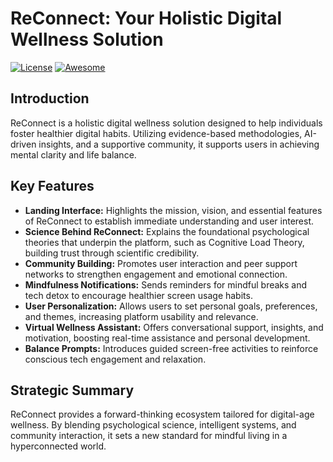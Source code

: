 # ReConnect: Your Holistic Digital Wellness Solution

[![License](https://img.shields.io/badge/License-MIT-yellow.svg)](https://opensource.org/licenses/MIT)
[![Awesome](https://cdn.rawgit.com/sindresorhus/awesome/d7305f38d29fed78fa85652e3a63e154dd8e8829/media/badge.svg)](https://github.com/sindresorhus/awesome)

## Introduction

ReConnect is a holistic digital wellness solution designed to help individuals foster healthier digital habits. Utilizing evidence-based methodologies, AI-driven insights, and a supportive community, it supports users in achieving mental clarity and life balance.

## Key Features

*   **Landing Interface:** Highlights the mission, vision, and essential features of ReConnect to establish immediate understanding and user interest.
*   **Science Behind ReConnect:** Explains the foundational psychological theories that underpin the platform, such as Cognitive Load Theory, building trust through scientific credibility.
*   **Community Building:** Promotes user interaction and peer support networks to strengthen engagement and emotional connection.
*   **Mindfulness Notifications:** Sends reminders for mindful breaks and tech detox to encourage healthier screen usage habits.
*   **User Personalization:** Allows users to set personal goals, preferences, and themes, increasing platform usability and relevance.
*   **Virtual Wellness Assistant:** Offers conversational support, insights, and motivation, boosting real-time assistance and personal development.
*   **Balance Prompts:** Introduces guided screen-free activities to reinforce conscious tech engagement and relaxation.

## Strategic Summary

ReConnect provides a forward-thinking ecosystem tailored for digital-age wellness. By blending psychological science, intelligent systems, and community interaction, it sets a new standard for mindful living in a hyperconnected world.

